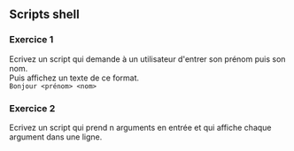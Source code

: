 ## Scripts shell

### Exercice 1

Ecrivez un script qui demande à un utilisateur d'entrer son prénom puis son nom.  
Puis affichez un texte de ce format.  
`Bonjour <prénom> <nom>`

### Exercice 2

Ecrivez un script qui prend n arguments en entrée et qui affiche chaque argument dans une ligne.
